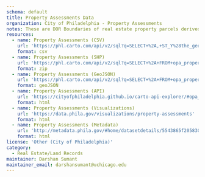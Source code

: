 ```yaml
---
schema: default
title: Property Assessments Data
organization: City of Philadelphia - Property Assessments
notes: These are DOR Boundaries of real estate property parcels derived from legal recorded deed documents.
resources:
  - name: Property Assessments (CSV)
    url: 'https://phl.carto.com/api/v2/sql?q=SELECT+%2A,+ST_Y%28the_geom%29+AS+lat,+ST_X%28the_geom%29+AS+lng+FROM+opa_properties_public&filename=opa_properties_public&format=csv&skipfields=cartodb_id,the_geom,the_geom_webmercator'
    format: csv
  - name: Property Assessments (SHP)
    url: 'https://phl.carto.com/api/v2/sql?q=SELECT+%2A+FROM+opa_properties_public&filename=opa_properties_public&format=shp&skipfields=cartodb_id'
    format: zip
  - name: Property Assessments (GeoJSON)
    url: 'https://phl.carto.com/api/v2/sql?q=SELECT+%2A+FROM+opa_properties_public&filename=opa_properties_public&format=geojson&skipfields=cartodb_id'
    format: geoJSON
  - name: Property Assessments (API)
    url: 'https://cityofphiladelphia.github.io/carto-api-explorer/#opa_properties_public'
    format: html
  - name: Property Assessments (Visualizations)
    url: 'https://data.phila.gov/visualizations/property-assessments'
    format: html
  - name: Property Assessments (Metadata)
    url: 'http://metadata.phila.gov/#home/datasetdetails/5543865f20583086178c4ee5/'
    format: html
license: 'Other (City of Philadelphia)'
category:
  - Real Estate/Land Records
maintainer: Darshan Sumant
maintainer_email: darshansumant@uchicago.edu
---
```

